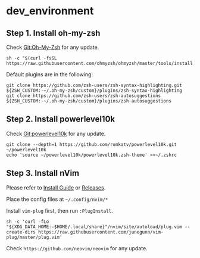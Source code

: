 # dev_environment

## Step 1. Install oh-my-zsh

Check [Git:Oh-My-Zsh](https://github.com/ohmyzsh/ohmyzsh) for any update.
```
sh -c "$(curl -fsSL https://raw.githubusercontent.com/ohmyzsh/ohmyzsh/master/tools/install.sh)"
```

Default plugins are in the following:

```
git clone https://github.com/zsh-users/zsh-syntax-highlighting.git ${ZSH_CUSTOM:-~/.oh-my-zsh/custom}/plugins/zsh-syntax-highlighting
git clone https://github.com/zsh-users/zsh-autosuggestions ${ZSH_CUSTOM:-~/.oh-my-zsh/custom}/plugins/zsh-autosuggestions
```

## Step 2. Install powerlevel10k

Check [Git:powerlevel10k](https://github.com/romkatv/powerlevel10k?tab=readme-ov-file#installation) for any update.
```
git clone --depth=1 https://github.com/romkatv/powerlevel10k.git ~/powerlevel10k
echo 'source ~/powerlevel10k/powerlevel10k.zsh-theme' >>~/.zshrc
```

## Step 3. Install nVim

Please refer to [Install Guide](https://github.com/neovim/neovim/wiki/Installing-Neovim) or [Releases](https://github.com/neovim/neovim/releases/).

Place the config files at ```~/.config/nvim/*```

Install ```vim-plug``` first, then run ```:PlugInstall```.
``` 
sh -c 'curl -fLo "${XDG_DATA_HOME:-$HOME/.local/share}"/nvim/site/autoload/plug.vim --create-dirs https://raw.githubusercontent.com/junegunn/vim-plug/master/plug.vim'
```

Check ```https://github.com/neovim/neovim``` for any update.

